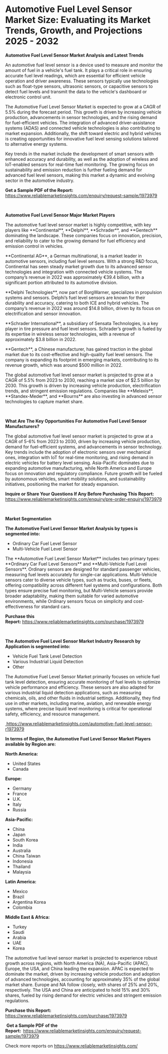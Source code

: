 <p><h1>Automotive Fuel Level Sensor Market Size: Evaluating its Market Trends, Growth, and Projections 2025 - 2032</h1></p><p><strong>Automotive Fuel Level Sensor Market Analysis and Latest Trends</strong></p>
<p><p>An automotive fuel level sensor is a device used to measure and monitor the amount of fuel in a vehicle's fuel tank. It plays a critical role in ensuring accurate fuel level readings, which are essential for efficient vehicle operation and driver awareness. These sensors typically use technologies such as float-type sensors, ultrasonic sensors, or capacitive sensors to detect fuel levels and transmit the data to the vehicle's dashboard or electronic control unit.</p><p>The Automotive Fuel Level Sensor Market is expected to grow at a CAGR of 5.5% during the forecast period. This growth is driven by increasing vehicle production, advancements in sensor technologies, and the rising demand for fuel-efficient vehicles. The integration of advanced driver-assistance systems (ADAS) and connected vehicle technologies is also contributing to market expansion. Additionally, the shift toward electric and hybrid vehicles is creating opportunities for innovative fuel level sensing solutions tailored to alternative energy systems.</p><p>Key trends in the market include the development of smart sensors with enhanced accuracy and durability, as well as the adoption of wireless and IoT-enabled sensors for real-time fuel monitoring. The growing focus on sustainability and emission reduction is further fueling demand for advanced fuel level sensors, making this market a dynamic and evolving sector in the automotive industry.</p></p>
<p><strong>Get a Sample PDF of the Report:&nbsp;</strong> <a href="https://www.reliablemarketinsights.com/enquiry/request-sample/1973979?utm_campaign=1937&utm_medium=2&utm_source=Github&utm_content=ia&utm_term=22012025&utm_id=automotive-fuel-level-sensor">https://www.reliablemarketinsights.com/enquiry/request-sample/1973979</a></p>
<p>&nbsp;</p>
<p><strong>Automotive Fuel Level Sensor Major Market Players</strong></p>
<p><p>The automotive fuel level sensor market is highly competitive, with key players like **Continental**, **Delphi**, **Schrader**, and **Gentech** dominating the landscape. These companies focus on innovation, precision, and reliability to cater to the growing demand for fuel efficiency and emission control in vehicles.</p><p>**Continental AG**, a German multinational, is a market leader in automotive sensors, including fuel level sensors. With a strong R&D focus, Continental has seen steady market growth due to its advanced sensor technologies and integration with connected vehicle systems. The company’s revenue in 2022 was approximately €39.4 billion, with a significant portion attributed to its automotive division.</p><p>**Delphi Technologies**, now part of BorgWarner, specializes in propulsion systems and sensors. Delphi’s fuel level sensors are known for their durability and accuracy, catering to both ICE and hybrid vehicles. The company’s revenue in 2022 was around $14.8 billion, driven by its focus on electrification and sensor innovation.</p><p>**Schrader International**, a subsidiary of Sensata Technologies, is a key player in tire pressure and fuel level sensors. Schrader’s growth is fueled by its expertise in wireless sensor technologies, with a revenue of approximately $3.8 billion in 2022.</p><p>**Gentech**, a Chinese manufacturer, has gained traction in the global market due to its cost-effective and high-quality fuel level sensors. The company is expanding its footprint in emerging markets, contributing to its revenue growth, which was around $500 million in 2022.</p><p>The global automotive fuel level sensor market is projected to grow at a CAGR of 5.5% from 2023 to 2030, reaching a market size of $2.5 billion by 2030. This growth is driven by increasing vehicle production, electrification trends, and stringent emission regulations. Companies like **Melexis**, **Standex-Meder**, and **Bourns** are also investing in advanced sensor technologies to capture market share.</p></p>
<p>&nbsp;</p>
<p><strong>What Are The Key Opportunities For Automotive Fuel Level Sensor Manufacturers?</strong></p>
<p><p>The global automotive fuel level sensor market is projected to grow at a CAGR of 5-6% from 2023 to 2030, driven by increasing vehicle production, demand for fuel-efficient systems, and advancements in sensor technology. Key trends include the adoption of electronic sensors over mechanical ones, integration with IoT for real-time monitoring, and rising demand in electric vehicles for battery level sensing. Asia-Pacific dominates due to expanding automotive manufacturing, while North America and Europe focus on innovation and regulatory compliance. Future growth will be fueled by autonomous vehicles, smart mobility solutions, and sustainability initiatives, positioning the market for steady expansion.</p></p>
<p><strong>Inquire or Share Your Questions If Any Before Purchasing This Report:</strong> <a href="https://www.reliablemarketinsights.com/enquiry/pre-order-enquiry/1973979?utm_campaign=1937&utm_medium=2&utm_source=Github&utm_content=ia&utm_term=22012025&utm_id=automotive-fuel-level-sensor">https://www.reliablemarketinsights.com/enquiry/pre-order-enquiry/1973979</a></p>
<p>&nbsp;</p>
<p><strong>Market Segmentation</strong></p>
<p><strong>The Automotive Fuel Level Sensor Market Analysis by types is segmented into:</strong></p>
<p><ul><li>Ordinary Car Fuel Level Sensor</li><li>Multi-Vehicle Fuel Level Sensor</li></ul></p>
<p><p>The **Automotive Fuel Level Sensor Market** includes two primary types: **Ordinary Car Fuel Level Sensors** and **Multi-Vehicle Fuel Level Sensors**. Ordinary sensors are designed for standard passenger vehicles, measuring fuel levels accurately for single-car applications. Multi-Vehicle sensors cater to diverse vehicle types, such as trucks, buses, or fleets, offering compatibility across different fuel systems and configurations. Both types ensure precise fuel monitoring, but Multi-Vehicle sensors provide broader adaptability, making them suitable for varied automotive environments, while Ordinary sensors focus on simplicity and cost-effectiveness for standard cars.</p></p>
<p><strong>Purchase this Report:&nbsp;</strong><a href="https://www.reliablemarketinsights.com/purchase/1973979?utm_campaign=1937&utm_medium=2&utm_source=Github&utm_content=ia&utm_term=22012025&utm_id=automotive-fuel-level-sensor">https://www.reliablemarketinsights.com/purchase/1973979</a></p>
<p>&nbsp;</p>
<p><strong>The Automotive Fuel Level Sensor Market Industry Research by Application is segmented into:</strong></p>
<p><ul><li>Vehicle Fuel Tank Level Detection</li><li>Various Industrial Liquid Detection</li><li>Other</li></ul></p>
<p><p>The Automotive Fuel Level Sensor Market primarily focuses on vehicle fuel tank level detection, ensuring accurate monitoring of fuel levels to optimize vehicle performance and efficiency. These sensors are also adapted for various industrial liquid detection applications, such as measuring chemicals, oils, and other fluids in industrial settings. Additionally, they find use in other markets, including marine, aviation, and renewable energy systems, where precise liquid level monitoring is critical for operational safety, efficiency, and resource management.</p></p>
<p><a href="https://www.reliablemarketinsights.com/automotive-fuel-level-sensor-r1973979?utm_campaign=1937&utm_medium=2&utm_source=Github&utm_content=ia&utm_term=22012025&utm_id=automotive-fuel-level-sensor">&nbsp;https://www.reliablemarketinsights.com/automotive-fuel-level-sensor-r1973979</a></p>
<p><strong>In terms of Region, the Automotive Fuel Level Sensor Market Players available by Region are:</strong></p>
<p>
    <p> <strong> North America: </strong>
        <ul>
            <li>United States</li>
            <li>Canada</li>
        </ul>
        </p> 
    <p> <strong> Europe: </strong>
        <ul>
            <li>Germany</li>
            <li>France</li>
            <li>U.K.</li>
            <li>Italy</li>
            <li>Russia</li>
        </ul>
        </p> 
    <p> <strong> Asia-Pacific: </strong>
        <ul>
            <li>China</li>
            <li>Japan</li>
            <li>South Korea</li>
            <li>India</li>
            <li>Australia</li>
            <li>China Taiwan</li>
            <li>Indonesia</li>
            <li>Thailand</li>
            <li>Malaysia</li>
        </ul>
        </p> 
    <p> <strong> Latin America: </strong>
        <ul>
            <li>Mexico</li>
            <li>Brazil</li>
            <li>Argentina Korea</li>
            <li>Colombia</li>
        </ul>
        </p> 
    <p> <strong> Middle East & Africa: </strong>
        <ul>
            <li>Turkey</li>
            <li>Saudi</li>
            <li>Arabia</li>
            <li>UAE</li>
            <li>Korea</li>
        </ul>
    </p>
    </p>
<p><p>The automotive fuel level sensor market is projected to experience robust growth across regions, with North America (NA), Asia-Pacific (APAC), Europe, the USA, and China leading the expansion. APAC is expected to dominate the market, driven by increasing vehicle production and adoption of advanced technologies, accounting for approximately 35% of the global market share. Europe and NA follow closely, with shares of 25% and 20%, respectively. The USA and China are anticipated to hold 15% and 30% shares, fueled by rising demand for electric vehicles and stringent emission regulations.</p></p>
<p><strong>Purchase this Report: </strong><a href="https://www.reliablemarketinsights.com/purchase/1973979?utm_campaign=1937&utm_medium=2&utm_source=Github&utm_content=ia&utm_term=22012025&utm_id=automotive-fuel-level-sensor">https://www.reliablemarketinsights.com/purchase/1973979</a></p>
<p>&nbsp;<strong>Get a Sample PDF of the Report:&nbsp;&nbsp;</strong><a href="https://www.reliablemarketinsights.com/enquiry/request-sample/1973979?utm_campaign=1937&utm_medium=2&utm_source=Github&utm_content=ia&utm_term=22012025&utm_id=automotive-fuel-level-sensor">https://www.reliablemarketinsights.com/enquiry/request-sample/1973979</a></p>
<p><strong></strong></p>
<p>Check more reports on <a href="https://www.reliablemarketinsights.com/?utm_campaign=1937&utm_medium=2&utm_source=Github&utm_content=ia&utm_term=22012025&utm_id=automotive-fuel-level-sensor">https://www.reliablemarketinsights.com/</a></p>